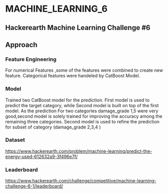 # MACHINE_LEARNING_6
## Hackerearth Machine Learning Challenge #6
## Approach

### Feature Engineering
 For numerical Features ,some of the features were combined to create new feature.
 Categorical features were handeled by CatBoost Model.
 
### Model 
Trained two CatBoost model for the prediction.
First model is used to predict the target category, while Second model is built on top of the first model.
As the prediction For two categories damage_grade 1,5 were very good,second model is solely trained for improving the accuracy among the remaining three categories.
Second model is used to refine the prediction for subset of category (damage_grade 2,3,4 )

### Dataset
https://www.hackerearth.com/problem/machine-learning/predict-the-energy-used-612632a9-3f496e7f/

### Leaderboard
https://www.hackerearth.com/challenge/competitive/machine-learning-challenge-6-1/leaderboard/
